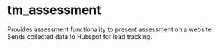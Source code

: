 # tm_assessment
Provides assessment functionality to present assessment on a website.
Sends collected data to Hubspot for lead tracking.
